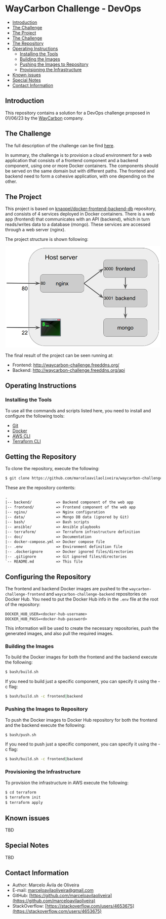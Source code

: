 # WayCarbon Challenge - DevOps #

- [Introduction](#introduction)
- [The Challenge](#the-challenge)
- [The Project](#the-project)
- [The Challenge](#the-challenge)
- [The Repository](#the-repository)
- [Operating Instructions](#operating-instructions)
  - [Installing the Tools](#installing-the-tools)
  - [Building the Images](#building-the-images)
  - [Pushing the Images to Repository](#pushing-the-Images-to-Repository)
  - [Provisioning the Infrastructure](#provisioning-the-infrastructure)
- [Known issues](#known-issues)
- [Special Notes](#special-notes)
- [Contact Information](#contact-information)

## Introduction ##

This repository contains a solution for a DevOps challenge proposed in 01/06/23 by the [WayCarbon](https://waycarbon.com/) company.

## The Challenge ##

The full description of the challenge can be find [here](doc/waycarbon-challenge.pdf).

In summary, the challenge is to provision a cloud environment for a web application that consists of a frontend component and a backend component, using one or more Docker containers. The components should be served on the same domain but with different paths. The frontend and backend need to form a cohesive application, with one depending on the other.

## The Project ##

This project is based on [knaopel/docker-frontend-backend-db](https://github.com/knaopel/docker-frontend-backend-db) repository, and consists of 4 services deployed in Docker containers. There is a web app (frontend) that communicates with an API (backend), which in turn reads/writes data to a database (mongo). These services are accessed through a web server (nginx).

The project structure is shown following: 

![Project Structure](doc/project-structure.png)

The final result of the project can be seen running at:

- Frontend: http://waycarbon-challenge.freeddns.org/
- Backend: http://waycarbon-challenge.freeddns.org/api

## Operating Instructions ##

### Installing the Tools ###

To use all the commands and scripts listed here, you need to install and configure the following tools:

- [Git](https://git-scm.com/book/en/v2/Getting-Started-Installing-Git)
- [Docker](https://docs.docker.com/engine/install)
- [AWS CLI](https://docs.aws.amazon.com/cli/latest/userguide/getting-started-install.html)
- [Terraform CLI](https://developer.hashicorp.com/terraform/tutorials/aws-get-started/install-cli)

## Getting the Repository ##

To clone the repository, execute the following:

```bash
$ git clone https://github.com/marceloavilaoliveira/waycarbon-challenge.git
```

These are the repository contents:

```
.
|-- backend/           => Backend component of the web app
|-- frontend/          => Frontend component of the web app
|-- nginx/             => Nginx configuration
|-- data/              => Mongo DB data (ignored by Git)
|-- bash/              => Bash scripts
|-- ansible/           => Ansible playbooks
|-- terraform/         => Terraform infrastructure definition
|-- doc/               => Documentation
|-- docker-compose.yml => Docker compose file
|-- .env               => Environment definition file
|-- .dockerignore      => Docker ignored files/directories
|-- .gitignore         => Git ignored files/directories
`-- README.md          => This file
```

## Configuring the Repository ##

The frontend and backend Docker images are pushed to the `waycarbon-challenge-frontend` and `waycarbon-challenge-backend` repositories on Docker Hub. You need to put the Docker Hub info in the `.env` file at the root of the repository:

```
DOCKER_HUB_USER=<docker-hub-username>
DOCKER_HUB_PASS=<docker-hub-password>
```

This information will be used to create the necessary repositories, push the generated images, and also pull the required images.


### Building the Images ###

To build the Docker images for both the frontend and the backend execute the following:

```bash
$ bash/build.sh
```

If you need to build just a specific component, you can specify it using the -c flag:

```bash
$ bash/build.sh -c frontend|backend
```

### Pushing the Images to Repository ###

To push the Docker images to Docker Hub repository for both the frontend and the backend execute the following:

```bash
$ bash/push.sh
```

If you need to push just a specific component, you can specify it using the -c flag:

```bash
$ bash/build.sh -c frontend|backend
```

### Provisioning the Infrastructure ###

To provision the infrastructure in AWS execute the following:

```bash
$ cd terraform
$ terraform init
$ terraform apply
```
## Known issues ##

TBD

## Special Notes ##

TBD

## Contact Information ##

- Author: Marcelo Ávila de Oliveira
- E-mail: [marceloavilaoliveira@gmail.com](marceloavilaoliveira@gmail.com)
- GitHub: [https://github.com/marceloavilaoliveira](https://github.com/marceloavilaoliveira)
- StackOverflow: [https://stackoverflow.com/users/4653675](https://stackoverflow.com/users/4653675)
